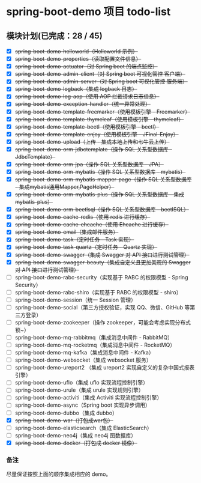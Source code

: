 # spring-boot-demo 项目 todo-list
## 模块计划(已完成：28 / 45)

- [x] ~~spring-boot-demo-helloworld（Helloworld 示例）~~
- [x] ~~spring-boot-demo-properties（读取配置文件信息）~~
- [x] ~~spring-boot-demo-actuator（对 Spring boot 的端点监控）~~
- [x] ~~spring-boot-demo-admin-client（对 Spring boot 可视化管控 客户端）~~
- [x] ~~spring-boot-demo-admin-server（对 Spring boot 可视化管控 服务端）~~
- [x] ~~spring-boot-demo-logback（集成 logback 日志）~~
- [x] ~~spring-boot-demo-log-aop（使用 AOP 拦截请求日志信息）~~
- [x] ~~spring-boot-demo-exception-handler（统一异常处理）~~
- [x] ~~spring-boot-demo-template-freemarker（使用模板引擎 - Freemarker）~~
- [x] ~~spring-boot-demo-template-thymeleaf（使用模板引擎 - thymeleaf）~~
- [x] ~~spring-boot-demo-template-beetl（使用模板引擎 - beetl）~~
- [x] ~~spring-boot-demo-template-enjoy（使用模板引擎 - JFinal-Enjoy）~~
- [x] ~~spring-boot-demo-upload（上传 - 集成本地上传和七牛云上传）~~
- [x] ~~spring-boot-demo-orm-jdbctemplate（操作 SQL 关系型数据库 - JdbcTemplate）~~
- [x] ~~spring-boot-demo-orm-jpa（操作 SQL 关系型数据库 - JPA）~~
- [x] ~~spring-boot-demo-orm-mybatis（操作 SQL 关系型数据库 - mybatis）~~
- [x] ~~spring-boot-demo-orm-mybatis-mapper-page（操作 SQL 关系型数据库 - 集成mybatis通用Mapper,PageHelper）~~
- [x] ~~spring-boot-demo-orm-mybatis-plus（操作 SQL 关系型数据库 - 集成mybatis-plus）~~
- [x] ~~spring-boot-demo-orm-beetlsql（操作 SQL 关系型数据库 - beetlSQL）~~
- [x] ~~spring-boot-demo-cache-redis（使用 redis 进行缓存）~~
- [x] ~~spring-boot-demo-cache-ehcache（使用 Ehcache 进行缓存）~~
- [x] ~~spring-boot-demo-email（集成邮件服务）~~
- [x] ~~spring-boot-demo-task（定时任务 - Task 实现）~~
- [x] ~~spring-boot-demo-task-quartz（定时任务 - Quartz 实现）~~
- [x] ~~spring-boot-demo-swagger（集成 Swagger 对 API 接口进行测试管理）~~
- [x] ~~spring-boot-demo-swagger-beauty（集成自定义且更加美观的 Swagger 对 API 接口进行测试管理）~~
- [ ] spring-boot-demo-rabc-security（实现基于 RABC 的权限模型 - Spring Security）
- [ ] spring-boot-demo-rabc-shiro（实现基于 RABC 的权限模型 - shiro）
- [ ] spring-boot-demo-session（统一 Session 管理）
- [ ] spring-boot-demo-social（第三方授权验证，实现 QQ、微信、GitHub 等第三方登录）
- [ ] spring-boot-demo-zookeeper（操作 zookeeper，可能会考虑实现分布式锁~）
- [ ] spring-boot-demo-mq-rabbitmq（集成消息中间件 - RabbitMQ）
- [ ] spring-boot-demo-mq-rocketmq（集成消息中间件 - RocketMQ）
- [ ] spring-boot-demo-mq-kafka（集成消息中间件 - Kafka）
- [ ] spring-boot-demo-websocket（集成 websocket 服务）
- [ ] spring-boot-demo-ureport2 （集成 ureport2 实现自定义的复杂中国式报表引擎）
- [ ] spring-boot-demo-uflo（集成  uflo 实现流程控制引擎）
- [ ] spring-boot-demo-urule（集成  urule 实现规则引擎）
- [ ] spring-boot-demo-activiti（集成 Activiti 实现流程控制引擎）
- [ ] spring-boot-demo-async（Spring boot 实现异步调用）
- [ ] spring-boot-demo-dubbo（集成 dubbo）
- [x] ~~spring-boot-demo-war（打包成war包）~~
- [ ] spring-boot-demo-elasticsearch（集成 ElasticSearch）
- [ ] spring-boot-demo-neo4j（集成 neo4j 图数据库）
- [x] ~~spring-boot-demo-docker（打包成 docker 镜像）~~

### 备注

尽量保证按照上面的顺序集成相应的 demo。